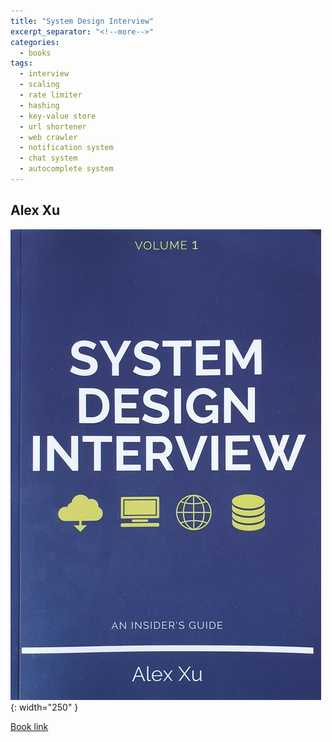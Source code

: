 ```yaml
---
title: "System Design Interview"
excerpt_separator: "<!--more-->"
categories:
  - books
tags:
  - interview
  - scaling
  - rate limiter
  - hashing
  - key-value store
  - url shortener
  - web crawler
  - notification system
  - chat system
  - autocomplete system
---
```



## Alex Xu


![alt text](/images/book_covers/system_design_interview.jpg "Title"){: width="250" }

<!--more-->




[Book link](https://www.amazon.de/-/en/Alex-Xu/dp/B08CMF2CQF)

